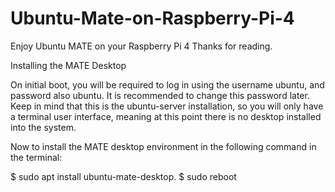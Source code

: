 # Ubuntu-Mate-on-Raspberry-Pi-4
Enjoy Ubuntu MATE on your Raspberry Pi 4
Thanks for reading.

Installing the MATE Desktop

On initial boot, you will be required to log in using the username ubuntu, and password also ubuntu. It is recommended to change this password later. Keep in mind that this is the ubuntu-server installation, so you will only have a terminal user interface, meaning at this point there is no desktop installed into the system.

Now to install the MATE desktop environment in the following command in the terminal:

$ sudo apt install ubuntu-mate-desktop.
$ sudo reboot
